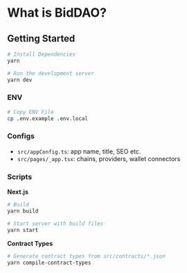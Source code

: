 # What is BidDAO?

## Getting Started

```bash
# Install Dependencies
yarn

# Run the development server
yarn dev
```

### ENV

```bash
# Copy ENV File
cp .env.example .env.local
```

### Configs

- `src/appConfig.ts`: app name, title, SEO etc.
- `src/pages/_app.tsx`: chains, providers, wallet connectors

### Scripts

**Next.js**

```bash
# Build
yarn build

# Start server with build files
yarn start
```

**Contract Types**

```bash
# Generate contract types from src/contracts/*.json
yarn compile-contract-types
```

